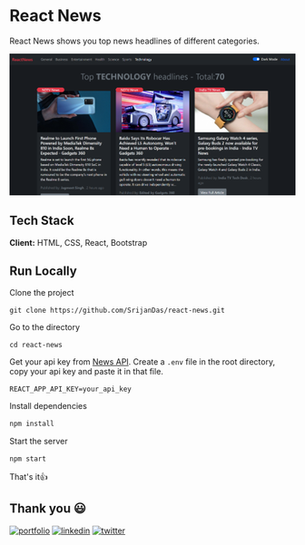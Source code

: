 # React News

React News shows you top news headlines of different categories.

![App Screenshot](homepage.png)

## Tech Stack

**Client:** HTML, CSS, React, Bootstrap

<!-- **Server:** Nodejs, Express

**Database:** MongoDb -->

## Run Locally

Clone the project

```
git clone https://github.com/SrijanDas/react-news.git
```

Go to the directory

```
cd react-news
```

Get your api key from [News API](https://newsapi.org/). Create a `.env` file in the root directory, copy your api key and paste it in that file.

```
REACT_APP_API_KEY=your_api_key
```

Install dependencies

```bash
npm install
```

Start the server

```bash
npm start
```

That's it👍

## Thank you 😃

[![portfolio](https://img.shields.io/badge/my_portfolio-000?style=for-the-badge&logo=ko-fi&logoColor=white)](https://srijan-das.web.app/)
[![linkedin](https://img.shields.io/badge/linkedin-0A66C2?style=for-the-badge&logo=linkedin&logoColor=white)](https://www.linkedin.com/in/srijan-das-3591791b3)
[![twitter](https://img.shields.io/badge/twitter-1DA1F2?style=for-the-badge&logo=twitter&logoColor=white)](https://twitter.com/Srijan_1805)
